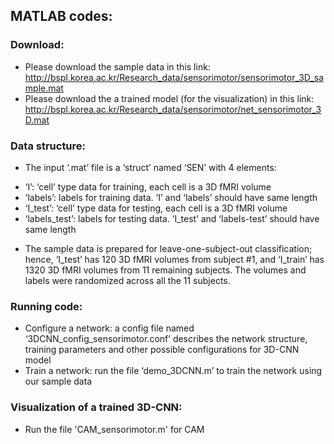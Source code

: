 ## MATLAB codes:
### Download:
* Please download the sample data in this link: http://bspl.korea.ac.kr/Research_data/sensorimotor/sensorimotor_3D_sample.mat
* Please download the a trained model (for the visualization) in this link: http://bspl.korea.ac.kr/Research_data/sensorimotor/net_sensorimotor_3D.mat

### Data structure: 
* The input ‘.mat’ file is a ‘struct’ named ‘SEN’ with 4 elements:
- ‘I’: ‘cell’ type data for training, each cell is a 3D fMRI volume
- ‘labels’: labels for training data. ‘I’ and ‘labels’ should have same length
- ‘I_test’: ‘cell’ type data for testing, each cell is a 3D fMRI volume
- ‘labels_test’: labels for testing data. ‘I_test’ and ‘labels-test’ should have same length
* The sample data is prepared for leave-one-subject-out classification; hence, ‘I_test’ has 120 3D fMRI volumes from subject #1, and ‘I_train’ has 1320 3D fMRI volumes from 11 remaining subjects. The volumes and labels were randomized across all the 11 subjects.

### Running code:
* Configure a network: a config file named ‘3DCNN_config_sensorimotor.conf’ describes the network structure, training parameters and other possible configurations for 3D-CNN model
* Train a network: run the file ‘demo_3DCNN.m’ to train the network using our sample data

### Visualization of a trained 3D-CNN:
* Run the file 'CAM_sensorimotor.m' for CAM
